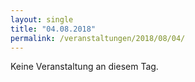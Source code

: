 ```yaml
---
layout: single
title: "04.08.2018"
permalink: /veranstaltungen/2018/08/04/
---
```


Keine Veranstaltung an diesem Tag.
